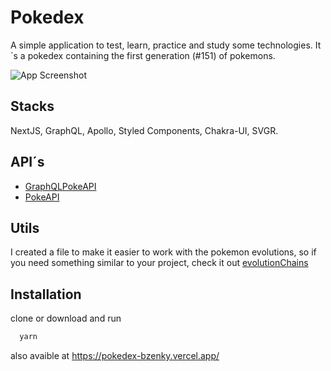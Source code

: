 
# Pokedex

A simple application to test, learn, practice and study some technologies. It´s a pokedex containing the first generation (#151) of pokemons.

![App Screenshot](https://i.imgur.com/159uyEn.png)

## Stacks

NextJS, GraphQL, Apollo, Styled Components, Chakra-UI, SVGR.

## API´s

* [GraphQLPokeAPI](https://github.com/mazipan/graphql-pokeapi)
* [PokeAPI](https://github.com/PokeAPI/pokeapi)

## Utils

I created a file to make it easier to work with the pokemon evolutions, so if you need something similar to your project, check it out [evolutionChains](https://github.com/bzenky/pokedex/blob/main/utils/evolutionChains.js)

## Installation

clone or download and run

```bash
  yarn
```

also avaible at https://pokedex-bzenky.vercel.app/
